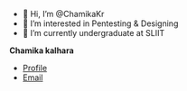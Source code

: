 - 👋 Hi, I’m @ChamikaKr
- 👀 I’m interested in Pentesting  & Designing
- 🌱 I’m currently undergraduate at SLIIT 


**Chamika kalhara**

- [Profile](https://github.com/ChamikaKr "Rohit jain")
- [Email](mailto:crrathnayake99@gmail.com?subject=Hi "Hi!")

<!---
ChamikaKr/ChamikaKr is a ✨ special ✨ repository because its `README.md` (this file) appears on your GitHub profile.
You can click the Preview link to take a look at your changes.
--->
